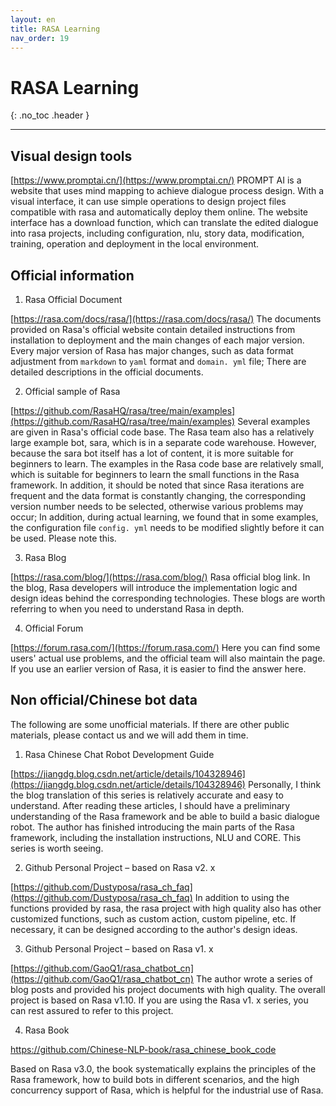 ```yaml
---
layout: en
title: RASA Learning
nav_order: 19
---
```


# RASA Learning
{: .no_toc .header }

----

## Visual design tools
[https://www.promptai.cn/](https://www.promptai.cn/)
PROMPT AI is a website that uses mind mapping to achieve dialogue process design. With a visual interface, it can use simple operations to design project files compatible with rasa and automatically deploy them online. The website interface has a download function, which can translate the edited dialogue into rasa projects, including configuration, nlu, story data, modification, training, operation and deployment in the local environment.
## Official information

1. Rasa Official Document

[https://rasa.com/docs/rasa/](https://rasa.com/docs/rasa/)
The documents provided on Rasa's official website contain detailed instructions from installation to deployment and the main changes of each major version. Every major version of Rasa has major changes, such as data format adjustment from `markdown` to `yaml` format and `domain. yml` file; There are detailed descriptions in the official documents.

2. Official sample of Rasa

[https://github.com/RasaHQ/rasa/tree/main/examples](https://github.com/RasaHQ/rasa/tree/main/examples)
Several examples are given in Rasa's official code base. The Rasa team also has a relatively large example bot, sara, which is in a separate code warehouse. However, because the sara bot itself has a lot of content, it is more suitable for beginners to learn. The examples in the Rasa code base are relatively small, which is suitable for beginners to learn the small functions in the Rasa framework. In addition, it should be noted that since Rasa iterations are frequent and the data format is constantly changing, the corresponding version number needs to be selected, otherwise various problems may occur; In addition, during actual learning, we found that in some examples, the configuration file `config. yml` needs to be modified slightly before it can be used. Please note this.

3. Rasa Blog

[https://rasa.com/blog/](https://rasa.com/blog/)
Rasa official blog link. In the blog, Rasa developers will introduce the implementation logic and design ideas behind the corresponding technologies. These blogs are worth referring to when you need to understand Rasa in depth.

4. Official Forum

[https://forum.rasa.com/](https://forum.rasa.com/)
Here you can find some users' actual use problems, and the official team will also maintain the page. If you use an earlier version of Rasa, it is easier to find the answer here.

## Non official/Chinese bot data
The following are some unofficial materials. If there are other public materials, please contact us and we will add them in time.

1. Rasa Chinese Chat Robot Development Guide

[https://jiangdg.blog.csdn.net/article/details/104328946](https://jiangdg.blog.csdn.net/article/details/104328946)
Personally, I think the blog translation of this series is relatively accurate and easy to understand. After reading these articles, I should have a preliminary understanding of the Rasa framework and be able to build a basic dialogue robot. The author has finished introducing the main parts of the Rasa framework, including the installation instructions, NLU and CORE. This series is worth seeing.

2. Github Personal Project – based on Rasa v2. x

[https://github.com/Dustyposa/rasa_ch_faq](https://github.com/Dustyposa/rasa_ch_faq)
In addition to using the functions provided by rasa, the rasa project with high quality also has other customized functions, such as custom action, custom pipeline, etc. If necessary, it can be designed according to the author's design ideas.

3. Github Personal Project – based on Rasa v1. x

[https://github.com/GaoQ1/rasa_chatbot_cn](https://github.com/GaoQ1/rasa_chatbot_cn)
The author wrote a series of blog posts and provided his project documents with high quality. The overall project is based on Rasa v1.10. If you are using the Rasa v1. x series, you can rest assured to refer to this project.

4. Rasa Book

https://github.com/Chinese-NLP-book/rasa_chinese_book_code

Based on Rasa v3.0, the book systematically explains the principles of the Rasa framework, how to build bots in different scenarios, and the high concurrency support of Rasa, which is helpful for the industrial use of Rasa.

